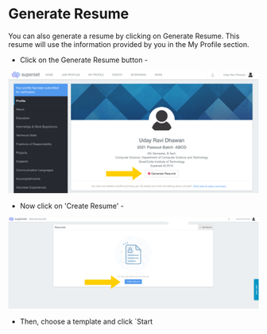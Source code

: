 # Generate Resume

You can also generate a resume by clicking on Generate Resume. This resume will use the information provided by you in the My Profile section. 

* Click on the Generate Resume button -

![](../../.gitbook/assets/image%20%28168%29.png)

* Now click on 'Create Resume' -

![](../../.gitbook/assets/image%20%28166%29.png)

* Then, choose a template and click \`Start 





